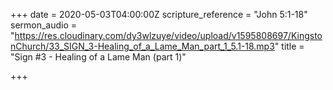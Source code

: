+++
date = 2020-05-03T04:00:00Z
scripture_reference = "John 5:1-18"
sermon_audio = "https://res.cloudinary.com/dy3wlzuye/video/upload/v1595808697/KingstonChurch/33_SIGN_3-Healing_of_a_Lame_Man_part_1_5.1-18.mp3"
title = "Sign #3 - Healing of a Lame Man (part 1)"

+++
